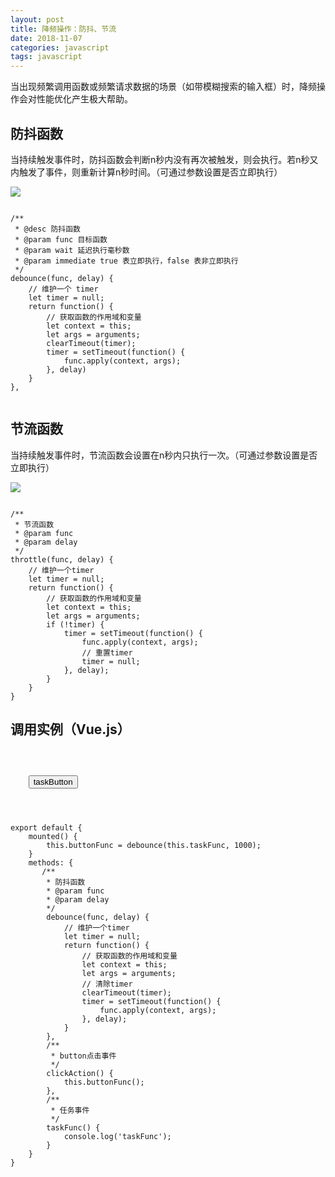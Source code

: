 ```yaml
---
layout: post
title: 降频操作：防抖、节流
date: 2018-11-07
categories: javascript
tags: javascript
---
```


当出现频繁调用函数或频繁请求数据的场景（如带模糊搜索的输入框）时，降频操作会对性能优化产生极大帮助。

## 防抖函数
当持续触发事件时，防抖函数会判断n秒内没有再次被触发，则会执行。若n秒又内触发了事件，则重新计算n秒时间。（可通过参数设置是否立即执行）

![](http://img-blog.csdnimg.cn/20181107152550278.png?x-oss-process=image/watermark,type_ZmFuZ3poZW5naGVpdGk,shadow_10,text_aHR0cHM6Ly9ibG9nLmNzZG4ubmV0L0xlcnJ5dGVuZw==,size_16,color_FFFFFF,t_70)

<pre><code class="language-JavaScript">
/**
 * @desc 防抖函数
 * @param func 目标函数
 * @param wait 延迟执行毫秒数
 * @param immediate true 表立即执行，false 表非立即执行
 */
debounce(func, delay) {
    // 维护一个 timer
    let timer = null;
    return function() {
        // 获取函数的作用域和变量
        let context = this;
        let args = arguments;
        clearTimeout(timer);
        timer = setTimeout(function() {
            func.apply(context, args);
        }, delay)
    }
},

</code></pre>

## 节流函数
当持续触发事件时，节流函数会设置在n秒内只执行一次。（可通过参数设置是否立即执行）

![](http://img-blog.csdnimg.cn/20181107152605911.png?x-oss-process=image/watermark,type_ZmFuZ3poZW5naGVpdGk,shadow_10,text_aHR0cHM6Ly9ibG9nLmNzZG4ubmV0L0xlcnJ5dGVuZw==,size_16,color_FFFFFF,t_70)

<pre><code class="language-JavaScript">
/**
 * 节流函数
 * @param func
 * @param delay
 */
throttle(func, delay) {
    // 维护一个timer
    let timer = null;
    return function() {
        // 获取函数的作用域和变量
        let context = this;
        let args = arguments;
        if (!timer) {
            timer = setTimeout(function() {
                func.apply(context, args);
                // 重置timer
                timer = null;
            }, delay);
        }
    }
}
</code></pre>


## 调用实例（Vue.js）

<pre><code class="language-Html">
  <div>
    <button @click="clickAction()">taskButton</button>
  </div>
</code></pre>

<pre><code class="language-JavaScript">
export default {
    mounted() {
        this.buttonFunc = debounce(this.taskFunc, 1000);
    }
    methods: {
       /**
        * 防抖函数
        * @param func
        * @param delay
        */
        debounce(func, delay) {
            // 维护一个timer
            let timer = null;
            return function() {
                // 获取函数的作用域和变量
                let context = this;
                let args = arguments;
                // 清除timer
                clearTimeout(timer);
                timer = setTimeout(function() {
                    func.apply(context, args);
                }, delay);
            }
        },
        /**
         * button点击事件
         */
        clickAction() {
            this.buttonFunc();
        },
        /**
         * 任务事件
         */
        taskFunc() {
            console.log('taskFunc');
        }
    }
}
</code></pre>
